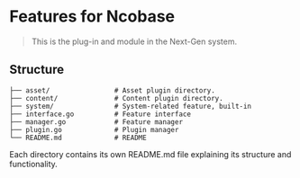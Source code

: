# Features for Ncobase

>	This is the plug-in and module in the Next-Gen system.

## Structure

```plantext
├── asset/                # Asset plugin directory.
├── content/              # Content plugin directory.
├── system/               # System-related feature, built-in
├── interface.go          # Feature interface
├── manager.go            # Feature manager
├── plugin.go             # Plugin manager
└── README.md             # README
```

Each directory contains its own README.md file explaining its structure and functionality.
